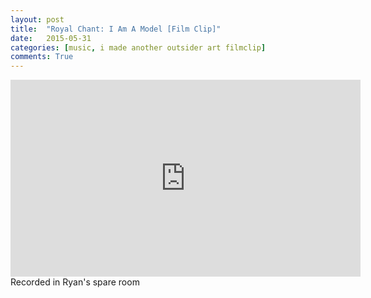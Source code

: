 ```yaml
---
layout: post
title:  "Royal Chant: I Am A Model [Film Clip]"
date:   2015-05-31
categories: [music, i made another outsider art filmclip]
comments: True
---
```

<iframe width="560" height="315" src="https://www.youtube.com/embed/eH64-BUA4_E" frameborder="0" allow="accelerometer; autoplay; encrypted-media; gyroscope; picture-in-picture" allowfullscreen></iframe>
Recorded in Ryan's spare room
